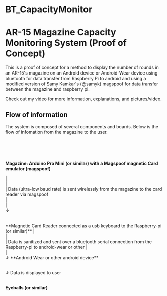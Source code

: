 # BT_CapacityMonitor

AR-15 Magazine Capacity Monitoring System (Proof of Concept)
==============

This is a proof of concept for a method to display the number of rounds in an AR-15's magazine on an Android device or Android-Wear device using bluetooth for data transfer from Raspberry Pi to android and using a modified version of Samy Kamkar's (@samyk) magspoof for data transfer between the magazine and raspberry pi.

Check out my video for more information, explanations, and pictures/video.


Flow of information
--------------
The system is composed of several components and boards.
Below is the flow of infomation from the magazine to the user.

<br><br><br><br>
**Magazine: Arduino Pro Mini (or similar) with a Magspoof magnetic Card emulator (magspoof)**
<br>

|<br>
|<br>
|      Data (ultra-low baud rate) is sent wirelessly from the magazine to the card reader via magspoof <br>
|<br>
|<br>
↓      

<br>
**Magnetic Card Reader connected as a usb keyboard to the Raspberry-pi (or similar)**
|<br>
|<br>
|         Data is sanitized and sent over a bluetooth serial connection from the Raspberry-pi to android-wear or other
|<br>
|<br>
↓         
**Android Wear or other android device**
<br><br>

↓         Data is displayed to user
<br> <br>
  
**Eyeballs (or similar)**

